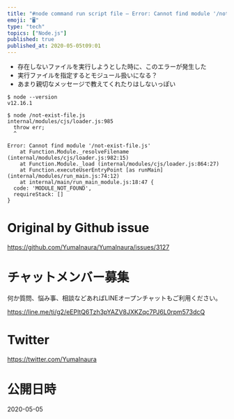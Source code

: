 ```yaml
---
title: "#node command run script file – Error: Cannot find module '/not-exist-"
emoji: "🖥"
type: "tech"
topics: ["Node.js"]
published: true
published_at: 2020-05-05t09:01
---
```


- 存在しないファイルを実行しようとした時に、このエラーが発生した
- 実行ファイルを指定するとモジュール扱いになる？
- あまり親切なメッセージで教えてくれたりはしないっぽい

```
$ node --version
v12.16.1

$ node /not-exist-file.js
internal/modules/cjs/loader.js:985
  throw err;
  ^

Error: Cannot find module '/not-exist-file.js'
    at Function.Module._resolveFilename (internal/modules/cjs/loader.js:982:15)
    at Function.Module._load (internal/modules/cjs/loader.js:864:27)
    at Function.executeUserEntryPoint [as runMain] (internal/modules/run_main.js:74:12)
    at internal/main/run_main_module.js:18:47 {
  code: 'MODULE_NOT_FOUND',
  requireStack: []
}

```

# Original by Github issue

https://github.com/YumaInaura/YumaInaura/issues/3127











<!-- Update From Qiita API -->

# チャットメンバー募集


何か質問、悩み事、相談などあればLINEオープンチャットもご利用ください。

https://line.me/ti/g2/eEPltQ6Tzh3pYAZV8JXKZqc7PJ6L0rpm573dcQ





# Twitter


https://twitter.com/YumaInaura


<!-- Update From Qiita API -->



# 公開日時

2020-05-05
